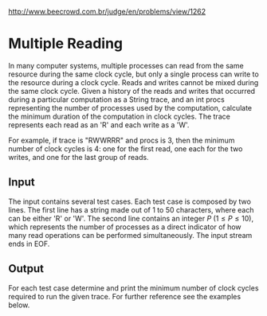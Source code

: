http://www.beecrowd.com.br/judge/en/problems/view/1262

# Multiple Reading

In many computer systems, multiple processes can read from the same resource
during the same clock cycle, but only a single process can write to the
resource during a clock cycle. Reads and writes cannot be mixed during the
same clock cycle. Given a history of the reads and writes that occurred during
a particular computation as a String trace, and an int procs representing the
number of processes used by the computation, calculate the minimum duration of
the computation in clock cycles. The trace represents each read as an 'R' and
each write as a 'W'.

For example, if trace is "RWWRRR" and procs is 3, then the minimum number of
clock cycles is 4: one for the first read, one each for the two writes, and
one for the last group of reads.

## Input

The input contains several test cases. Each test case is composed by two
lines. The first line has a string made out of 1 to 50 characters, where each
can be either 'R' or 'W'. The second line contains an integer $P$
($1 \leq P \leq 10$), which represents the number of processes as a direct
indicator of how many read operations can be performed simultaneously. The
input stream ends in EOF.

## Output

For each test case determine and print the minimum number of clock cycles
required to run the given trace. For further reference see the examples below.
